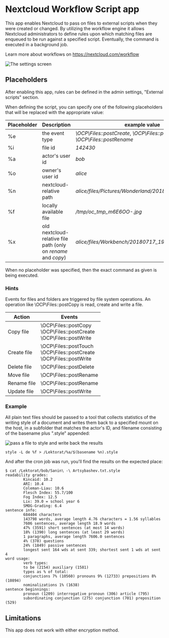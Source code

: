 <!--
  - SPDX-FileCopyrightText: 2018 Nextcloud GmbH and Nextcloud contributors
  - SPDX-License-Identifier: AGPL-3.0-or-later
-->
# Nextcloud Workflow Script app

This app enables Nextcloud to pass on files to external scripts when they were created or changed. By utilizing the workflow engine it allows Nextcloud administrators to define rules upon which matching files are enqueued to be run against a specified script. Eventually, the command is executed in a background job. 

Learn more about workflows on https://nextcloud.com/workflow

![The settings screen](./screenshots/flow-ui.png)

## Placeholders

After enabling this app, rules can be defined in the admin settings, "External scripts" section.

When defining the script, you can specify one of the following placeholders that will be replaced with the appropriate value:

| Placeholder | Description | example value
--- | --- | ---
%e | the event type | *\OCP\Files::postCreate*, *\OCP\Files::postWrite* or *\OCP\Files::postRename*
%i | file id | *142430*
%a | actor's user id | *bob*
%o | owner's user id | *alice*
%n | nextcloud-relative path | *alice/files/Pictures/Wonderland/20180717_192103.jpg*
%f | locally available file | */tmp/oc_tmp_m6E6OO-.jpg*
%x | old nextcloud-relative file path (only on *rename* and *copy*) | *alice/files/Workbench/20180717_192103.jpg*

When no placeholder was specified, then the exact command as given is being executed.

### Hints

Events for files and folders are triggered by file system operations. An operation like
\OCP\Files::postCopy is read, create and write a file. 

| Action | Events |
| --- | --- |
| Copy file | \OCP\Files::postCopy<br />\OCP\Files::postCreate<br />\OCP\Files::postWrite
| Create file | \OCP\Files::postTouch<br />\OCP\Files::postCreate<br /> \OCP\Files::postWrite
| Delete file | \OCP\Files::postDelete
| Move file | \OCP\Files::postRename
| Rename file | \OCP\Files::postRename
| Update file | \OCP\Files::postWrite

### Example

All plain text files should be passed to a tool that collects statistics of the writing style of a document and writes them back to a specified mount on the host, in a subfolder that matches the actor's ID, and filename consisting of the basename plus ".style" appended:

![pass a file to style and write back the results](./screenshots/flow_ui.png)  

```
style -L de %f > /Lektorat/%a/$(basename %n).style
```

And after the cron job was run, you'll find the results on the expected place: 

```
$ cat /Lektorat/bob/Sanin\ -\ Artsybashev.txt.style
readability grades:
        Kincaid: 10.2
        ARI: 10.4
        Coleman-Liau: 10.6
        Flesch Index: 55.7/100
        Fog Index: 12.5
        Lix: 39.0 = school year 6
        SMOG-Grading: 6.4
sentence info:
        684404 characters
        143798 words, average length 4.76 characters = 1.56 syllables
        7606 sentences, average length 18.9 words
        47% (3591) short sentences (at most 14 words)
        18% (1390) long sentences (at least 29 words)
        1 paragraphs, average length 7606.0 sentences
        4% (378) questions
        24% (1849) passive sentences
        longest sent 164 wds at sent 339; shortest sent 1 wds at sent 4
word usage:
        verb types:
        to be (2154) auxiliary (1581) 
        types as % of total:
        conjunctions 7% (10560) pronouns 9% (12733) prepositions 8% (10894)
        nominalizations 1% (1638)
sentence beginnings:
        pronoun (1209) interrogative pronoun (306) article (795)
        subordinating conjunction (275) conjunction (701) preposition (529)

```
## Limitations

This app does not work with either encryption method.
